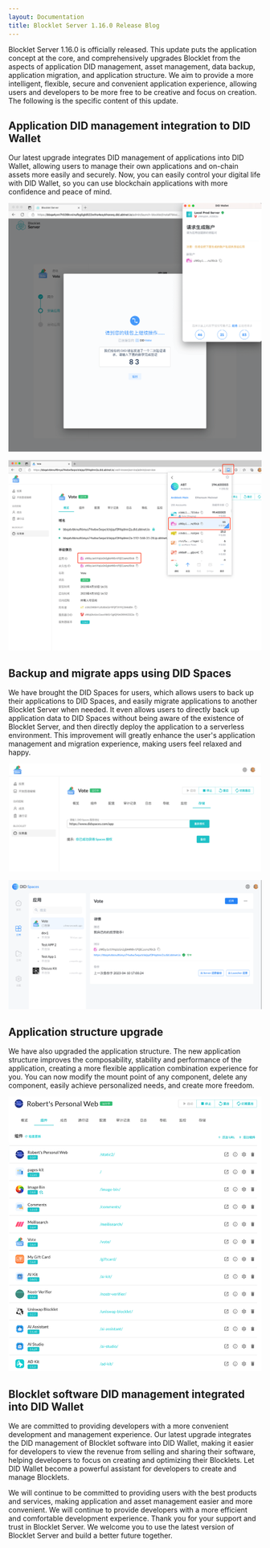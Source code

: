 ```yaml
---
layout: Documentation
title: Blocklet Server 1.16.0 Release Blog
---
```


Blocklet Server 1.16.0 is officially released. This update puts the application concept at the core, and comprehensively upgrades Blocklet from the aspects of application DID management, asset management, data backup, application migration, and application structure. We aim to provide a more intelligent, flexible, secure and convenient application experience, allowing users and developers to be more free to be creative and focus on creation. The following is the specific content of this update.

## Application DID management integration to DID Wallet

Our latest upgrade integrates DID management of applications into DID Wallet, allowing users to manage their own applications and on-chain assets more easily and securely. Now, you can easily control your digital life with DID Wallet, so you can use blockchain applications with more confidence and peace of mind.

![](./images/1.png)

![](./images/2.png)


## Backup and migrate apps using DID Spaces

We have brought the DID Spaces for users, which allows users to back up their applications to DID Spaces, and easily migrate applications to another Blocklet Server when needed. It even allows users to directly back up application data to DID Spaces without being aware of the existence of Blocklet Server, and then directly deploy the application to a serverless environment. This improvement will greatly enhance the user's application management and migration experience, making users feel relaxed and happy.


![](./images/3.png)

![](./images/4.png)


## Application structure upgrade

We have also upgraded the application structure. The new application structure improves the composability, stability and performance of the application, creating a more flexible application combination experience for you. You can now modify the mount point of any component, delete any component, easily achieve personalized needs, and create more freedom.

![](./images/5.png)


## Blocklet software DID management integrated into DID Wallet

We are committed to providing developers with a more convenient development and management experience. Our latest upgrade integrates the DID management of Blocklet software into DID Wallet, making it easier for developers to view the revenue from selling and sharing their software, helping developers to focus on creating and optimizing their Blocklets. Let DID Wallet become a powerful assistant for developers to create and manage Blocklets.

We will continue to be committed to providing users with the best products and services, making application and asset management easier and more convenient. We will continue to provide developers with a more efficient and comfortable development experience. Thank you for your support and trust in Blocklet Server. We welcome you to use the latest version of Blocklet Server and build a better future together.